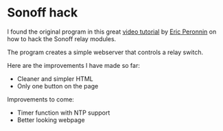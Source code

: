 # Sonoff hack

I found the original program in this great [video tutorial](https://www.youtube.com/watch?v=y9pcBowAaXw) by [Eric Peronnin](https://www.youtube.com/channel/UCe3v5cVACw-5BKQOcwUaM8w) on how to hack the Sonoff relay modules.

The program creates a simple webserver that controls a relay switch.

Here are the improvements I have made so far:
- Cleaner and simpler HTML
- Only one button on the page

Improvements to come:
- Timer function with NTP support
- Better looking webpage
